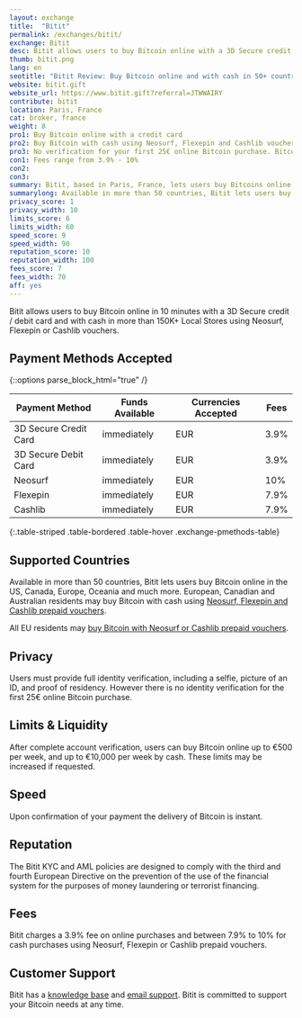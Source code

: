 ```yaml
---
layout: exchange
title:  "Bitit"
permalink: /exchanges/bitit/
exchange: Bitit
desc: Bitit allows users to buy Bitcoin online with a 3D Secure credit or debit card in 10 minutes and with cash in more than 150K+ Local Stores using Neosurf, Flexepin or Cashlib vouchers.
thumb: bitit.png
lang: en
seotitle: "Bitit Review: Buy Bitcoin online and with cash in 50+ countries"
website: bitit.gift
website_url: https://www.bitit.gift?referral=JTWWAIRY
contribute: bitit
location: Paris, France
cat: broker, france
weight: 8
pro1: Buy Bitcoin online with a credit card
pro2: Buy Bitcoin with cash using Neosurf, Flexepin and Cashlib vouchers. High limits and liquidity available.
pro3: No verification for your first 25€ online Bitcoin purchase. Bitcoin express delivery.
con1: Fees range from 3.9% - 10%
con2: 
con3:
summary: Bitit, based in Paris, France, lets users buy Bitcoins online with a 3D secure credit card or debit card, and with cash using Neosurf, Flexepin and Cashlib prepaid vouchers. 
summarylong: Available in more than 50 countries, Bitit lets users buy Bitcoin with a 3D secure credit card or debit card, or with cash in 150K+ Local stores using Neosurf, Flexepin and Cashlib prepaid vouchers. Bitit has plans to expand its distribution network to the rest of Europe in early-2017. 
privacy_score: 1
privacy_width: 10
limits_score: 6
limits_width: 60
speed_score: 9
speed_width: 90
reputation_score: 10
reputation_width: 100
fees_score: 7
fees_width: 70
aff: yes
--- 
```

Bitit allows users to buy Bitcoin online in 10 minutes with a 3D Secure credit / debit card and with cash in more than 150K+ Local Stores using Neosurf, Flexepin or Cashlib vouchers. 

## Payment Methods Accepted

{::options parse_block_html="true" /}

<div class="table-responsive">

| Payment Method           | Funds Available | Currencies Accepted | Fees |
|--------------------------|-----------------|---------------------|------|
| 3D Secure Credit Card    | immediately     | EUR                 | 3.9% |
| 3D Secure Debit Card     | immediately     | EUR                 | 3.9% |
| Neosurf                  | immediately     | EUR                 | 10%  |
| Flexepin                 | immediately     | EUR                 | 7.9% |
| Cashlib                  | immediately     | EUR                 | 7.9% |
{:.table-striped .table-bordered .table-hover .exchange-pmethods-table}

</div>

## Supported Countries
Available in more than 50 countries, Bitit lets users buy Bitcoin online in the US, Canada, Europe, Oceania and much more. European, Canadian and Australian residents may buy Bitcoin with cash using [Neosurf, Flexepin and Cashlib prepaid vouchers](https://bitit.gift/voucher?referral=JTWWAIRY).

All EU residents may [buy Bitcoin with Neosurf or Cashlib prepaid vouchers](https://bitit.gift/voucher?referral=JTWWAIRY).

## Privacy
Users must provide full identity verification, including a selfie, picture of an ID, and proof of residency. However there is no identity verification for the first 25€ online Bitcoin purchase.

## Limits & Liquidity
After complete account verification, users can buy Bitcoin online up to €500 per week, and up to €10,000 per week by cash. These limits may be increased if requested. 

## Speed
Upon confirmation of your payment the delivery of Bitcoin is instant. 

## Reputation
The Bitit KYC and AML policies are designed to comply with the third and fourth European Directive on the prevention of the use of the financial system for the purposes of money laundering or terrorist financing.  

## Fees
Bitit charges a 3.9% fee on online purchases and between 7.9% to 10% for cash purchases using Neosurf, Flexepin or Cashlib prepaid vouchers.


## Customer Support
Bitit has a [knowledge base](https://support.bitit.gift) and [email support](http://support.bitit.gift/hc/fr/requests/new). Bitit is committed to support your Bitcoin needs at any time.


